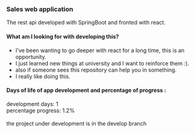 ### Sales web application

The rest api developed with SpringBoot and fronted with react.

#### What am I looking for with developing this?

- I've been wanting to go deeper with react for a long time, this is an opportunity.
- I just learned new things at university and I want to reinforce them :).
- also if someone sees this repository can help you in something.
- I really like doing this.

#### Days of life of app development and percentage of progress :

development days: 1 <br />
percentage progress: 1.2% <br />
<br />
the project under development is in the develop branch
